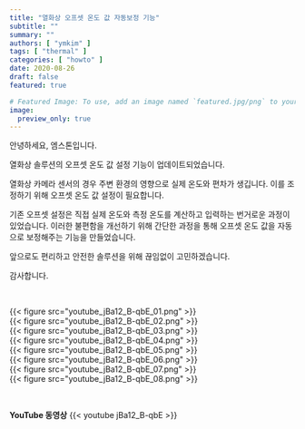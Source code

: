 ```yaml
---
title: "열화상 오프셋 온도 값 자동보정 기능"
subtitle: ""
summary: ""
authors: [ "ymkim" ]
tags: [ "thermal" ]
categories: [ "howto" ]
date: 2020-08-26
draft: false
featured: true

# Featured Image: To use, add an image named `featured.jpg/png` to your page's folder.
image:
  preview_only: true
---
```


안녕하세요, 엠스톤입니다.

열화상 솔루션의 오프셋 온도 값 설정 기능이 업데이트되었습니다. 

열화상 카메라 센서의 경우 주변 환경의 영향으로 실제 온도와 편차가 생깁니다. 이를 조정하기 위해 오프셋 온도 값 설정이 필요합니다. 

기존 오프셋 설정은 직접 실제 온도와 측정 온도를 계산하고 입력하는 번거로운 과정이 있었습니다. 이러한 불편함을 개선하기 위해 간단한 과정을 통해 오프셋 온도 값을 자동으로 보정해주는 기능을 만들었습니다. 

앞으로도 편리하고 안전한 솔루션을 위해 끊임없이 고민하겠습니다.

감사합니다.

&nbsp;

<div class="container"><div class="row no-gutters">
<div class="col-sm-6">{{< figure src="youtube_jBa12_B-qbE_01.png" >}}</div>
<div class="col-sm-6">{{< figure src="youtube_jBa12_B-qbE_02.png" >}}</div>
<div class="col-sm-6">{{< figure src="youtube_jBa12_B-qbE_03.png" >}}</div>
<div class="col-sm-6">{{< figure src="youtube_jBa12_B-qbE_04.png" >}}</div>
<div class="col-sm-6">{{< figure src="youtube_jBa12_B-qbE_05.png" >}}</div>
<div class="col-sm-6">{{< figure src="youtube_jBa12_B-qbE_06.png" >}}</div>
<div class="col-sm-6">{{< figure src="youtube_jBa12_B-qbE_07.png" >}}</div>
<div class="col-sm-6">{{< figure src="youtube_jBa12_B-qbE_08.png" >}}</div>
</div></div>

&nbsp;

**YouTube 동영상**
{{< youtube jBa12_B-qbE >}}